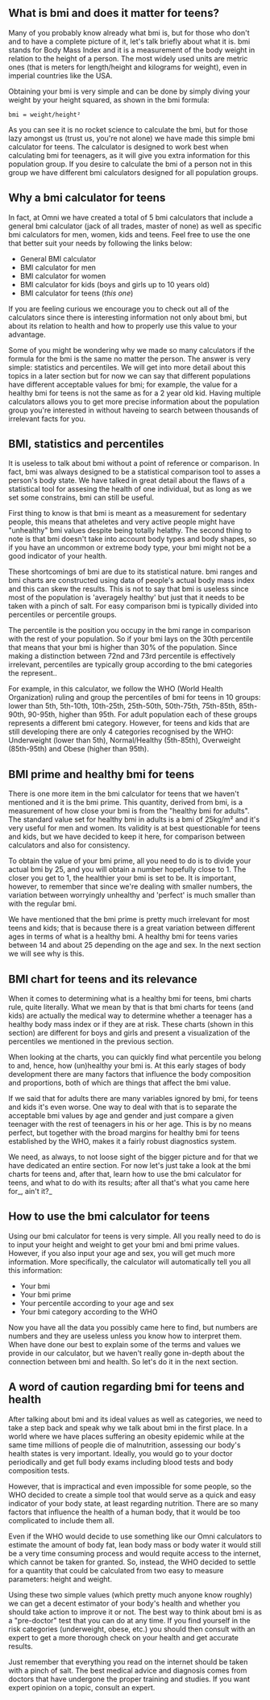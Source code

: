 ## What is bmi and does it matter for teens?

Many of you probably know already what bmi is, but for those who don't and to have a complete picture of it, let's talk briefly about what it is. bmi stands for Body Mass Index and it is a measurement of the body <portal cid=207>weight</portal> in relation to the <portal cid=733>height</portal> of a person. The most widely used units are metric ones (that is meters for <portal cid=208>length</portal>/height and kilograms for weight), even in imperial countries like the USA.

Obtaining your bmi is very simple and can be done by simply diving your weight by your height squared, as shown in the bmi formula:

`bmi = weight/height²`

As you can see it is no rocket science to calculate the bmi, but for those lazy amongst us (trust us, you're not alone) we have made this simple bmi calculator for teens. The calculator is designed to work best when calculating bmi for teenagers, as it will give you extra information for this population group. If you desire to calculate the bmi of a person not in this group we have different bmi calculators designed for all population groups.

## Why a bmi calculator for teens

In fact, at Omni we have created a total of 5 bmi calculators that include a general bmi calculator (jack of all trades, master of none) as well as specific bmi calculators for men, women, kids and teens. Feel free to use the one that better suit your needs by following the links below:

* General <portal cid=81>BMI calculator</portal>
* <portal cid=221> BMI calculator for men</portal>
* <portal cid=1452>BMI calculator for women</portal>
* <portal cid=1463>BMI calculator for kids</portal> (boys and girls up to 10 years old)
* BMI calculator for teens (_this one_)

If you are feeling curious we encourage you to check out all of the calculators since there is interesting information not only about bmi, but about its relation to health and how to properly use this value to your advantage.

Some of you might be wondering why we made so many calculators if the formula for the bmi is the same no matter the person. The answer is very simple: statistics and percentiles. We will get into more detail about this topics in a later section but for now we can say that different populations have different acceptable values for bmi; for example, the value for a healthy bmi for teens is not the same as for a 2 year old kid. Having multiple calculators allows you to get more precise information about the population group you're interested in without haveing to search between thousands of irrelevant facts for you.

## BMI, statistics and percentiles

It is useless to talk about bmi without a point of reference or comparison. In fact, bmi was always designed to be a statistical comparison tool to asses a person's body state. We have talked in great detail about the flaws of a statistical tool for assesing the health of one individual, but as long as we set some constrains, bmi can still be useful. 

First thing to know is that bmi is meant as a measurement for sedentary people, this means that atheletes and very active people might have "unhealthy" bmi values despite being totally helathy. The second thing to note is that bmi doesn't take into account body types and <portal cid=566> body shapes</portal>, so if you have an uncommon or extreme body type, your bmi might not be a good indicator of your health.

These shortcomings of bmi are due to its statistical nature. bmi ranges and bmi charts are constructed using data of people's actual body mass index and this can skew the results. This is not to say that bmi is useless since most of the population is 'averagely healthy' but just that it needs to be taken with a pinch of salt. For easy comparison bmi is typically divided into percentiles or percentile groups.

The percentile is the position you occupy in the bmi range in comparison with the rest of your population. So if your bmi lays on the 30th percentile that means that your bmi is higher than 30% of the population. Since making a distinction between 72nd and 73rd percentile is effectively irrelevant, percentiles are typically group according to the bmi categories the represent..

For example, in this calculator, we follow the WHO (World Health Organization) ruling and group the percentiles of bmi for teens in 10 groups: lower than 5th, 5th-10th, 10th-25th, 25th-50th, 50th-75th, 75th-85th, 85th-90th, 90-95th, higher than 95th. For adult population each of these groups represents a different bmi category. However, for teens and kids that are still developing there are only 4 categories recognised by the WHO: Underweight (lower than 5th), Normal/Healthy (5th-85th), Overweight (85th-95th) and Obese (higher than 95th).

## BMI prime and healthy bmi for teens

There is one more item in the bmi calculator for teens that we haven't mentioned and it is the bmi prime. This quantity, derived from bmi, is a measurement of how close your bmi is from the "healthy bmi for adults". The standard value set for healthy bmi in adults is a bmi of 25kg/m² and it's very useful for men and women. Its validity is at best questionable for teens and kids, but we have decided to keep it here, for comparison between calculators and also for consistency.

To obtain the value of your bmi prime, all you need to do is to divide your actual bmi by 25, and you will obtain a number hopefully close to 1. The closer you get to 1, the healthier your bmi is set to be. It is important, however, to remember that since we're dealing with smaller numbers, the variation between worryingly unhealthy and 'perfect' is much smaller than with the regular bmi.

We have mentioned that the bmi prime is pretty much irrelevant for most teens and kids; that is because there is a great variation between different ages in terms of what is a healthy bmi. A healthy bmi for teens varies between 14 and about 25 depending on the age and sex. In the next section we will see why is this.

## BMI chart for teens and its relevance

When it comes to determining what is a healthy bmi for teens, bmi charts rule, quite literally. What we mean by that is that bmi charts for teens (and kids) are actually the medical way to determine whether a teenager has a healthy body mass index or if they are at risk. These charts (shown in this section) are different for boys and girls and present a visualization of the percentiles we mentioned in the previous section. 

When looking at the charts, you can quickly find what percentile you belong to and, hence, how (un)healthy your bmi is. At this early stages of body development there are many factors that influence the <portal cid=292>body composition</portal> and proportions, both of which are things that affect the bmi value. 

If we said that for adults there are many variables ignored by bmi, for teens and kids it's even worse. One way to deal with that is to separate the acceptable bmi values by age and gender and just compare a given teenager with the rest of teenagers in his or her age. This is by no means perfect, but together with the broad margins for healthy bmi for teens established by the WHO, makes it a fairly robust diagnostics system.

We need, as always, to not loose sight of the bigger picture and for that we have dedicated an entire section. For now let's just take a look at the bmi charts for teens and, after that, learn how to use the bmi calculator for teens, and what to do with its results; after all that's what you came here for_, ain't it?_

## How to use the bmi calculator for teens

Using our bmi calculator for teens is very simple. All you really need to do is to input your height and weight to get your bmi and bmi prime values. However, if you also input your age and sex, you will get much more information. More specifically, the calculator will automatically tell you all this information:

* Your bmi
* Your bmi prime
* Your percentile according to your age and sex
* Your bmi category according to the WHO

Now you have all the data you possibly came here to find, but numbers are numbers and they are useless unless you know how to interpret them. When have done our best to explain some of the terms and values we provide in our calculator, but we haven't really gone in-depth about the connection between bmi and health. So let's do it in the next section.

## A word of caution regarding bmi for teens and health

After talking about bmi and its ideal values as well as categories, we need to take a step back and speak why we talk about bmi in the first place. In a world where we have places suffering an obesity epidemic while at the same time millions of people die of malnutrition, assessing our body's health states is very important. Ideally, you would go to your doctor periodically and get full body exams including blood tests and body composition tests.

However, that is impractical and even impossible for some people, so the WHO decided to create a simple tool that would serve as a quick and easy indicator of your body state, at least regarding nutrition. There are so many factors that influence the health of a human body, that it would be too complicated to include them all.

Even if the WHO would decide to use something like our Omni calculators to estimate the amount of <portal cid=292>body fat</portal>, <portal cid=123>lean body mass</portal> or <portal cid=777>body water</portal> it would still be a very time consuming process and would requite access to the internet, which cannot be taken for granted. So, instead, the WHO decided to settle for a quantity that could be calculated from two easy to measure parameters: height and weight.

Using these two simple values (which pretty much anyone know roughly) we can get a decent estimator of your body's health and whether you should take action to improve it or not. The best way to think about bmi is as a "pre-doctor" test that you can do at any time. If you find yourself in the risk categories (underweight, obese, etc.) you should then consult with an expert to get a more thorough check on your health and get accurate results.

Just remember that everything you read on the internet should be taken with a pinch of salt. The best medical advice and diagnosis comes from doctors that have undergone the proper training and studies. If you want expert opinion on a topic, consult an expert.

